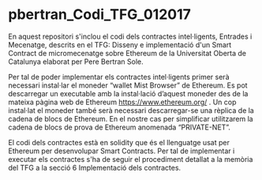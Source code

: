 # pbertran_Codi_TFG_012017

En aquest repositori s'inclou el codi dels contractes intel·ligents, Entrades i Mecenatge, descrits en el TFG: Disseny e implementació d'un Smart Contract de micromecenatge sobre Ethereum de la Universitat Oberta de Catalunya elaborat per Pere Bertran Sole.

Per tal de poder implementar els contractes intel·ligents primer serà necessari instal·lar el moneder “wallet Mist Browser” de Ethereum. Es pot descarregar un executable amb la instal·lació d’aquest moneder des de la mateixa pàgina web de Ethereum https://www.ethereum.org/ . 
Un cop instal·lat el moneder també serà necessari descarregar-se una rèplica de la cadena de blocs de Ethereum. En el nostre cas per simplificar utilitzarem la cadena de blocs de prova de Ethereum anomenada “PRIVATE-NET”.

El codi dels contractes està en solidity que és el llenguatge usat per Ethereum per desenvolupar Smart Contracts. Per tal de implementar i executar els contractes s'ha de seguir el procediment detallat a la memòria del TFG a la secció 6 Implementació dels contractes.

